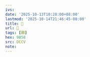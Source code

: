 ```yaml
---
ivs:
date: '2025-10-13T10:28:00+08:00'
lastmod: '2025-10-14T21:46:45-08:00'
title: 􂕱
url: 􂕱
tags: [願]
hex: 9858
src: DCCV
note:
---
```

